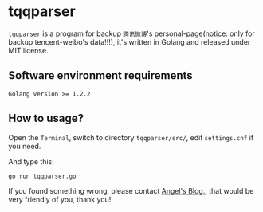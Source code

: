 # tqqparser

`tqqparser` is a program for backup `腾讯微博`'s personal-page(notice: only for backup tencent-weibo's data!!!), it's written in Golang and released under MIT license.

## Software environment requirements

    Golang version >= 1.2.2

## How to usage?

Open the `Terminal`, switch to directory `tqqparser/src/`, edit `settings.cnf` if you need.

And type this:

    go run tqqparser.go

If you found something wrong, please contact [Angel's Blog.](http://www.0ee.com/about), that would be very friendly of you, thank you!
